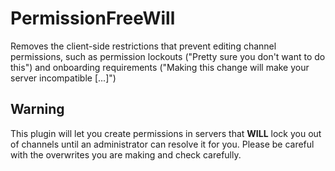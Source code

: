 # PermissionFreeWill

Removes the client-side restrictions that prevent editing channel permissions, such as permission lockouts ("Pretty sure
you don't want to do this") and onboarding requirements ("Making this change will make your server incompatible [...]")

## Warning

This plugin will let you create permissions in servers that **WILL** lock you out of channels until an administrator
can resolve it for you. Please be careful with the overwrites you are making and check carefully.
